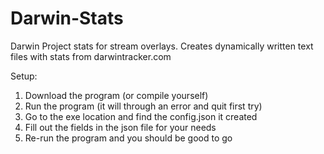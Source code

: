 # Darwin-Stats
Darwin Project stats for stream overlays. Creates dynamically written text files with stats from darwintracker.com

Setup:
1. Download the program (or compile yourself)
2. Run the program (it will through an error and quit first try)
3. Go to the exe location and find the config.json it created
4. Fill out the fields in the json file for your needs
5. Re-run the program and you should be good to go
